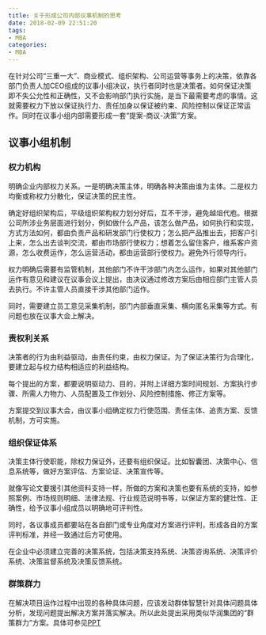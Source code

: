 ```yaml
---
title: 关于形成公司内部议事机制的思考
date: 2018-02-09 22:51:20
tags:
- MBA
categories:
- MBA
---
```


在针对公司“三重一大”、商业模式、组织架构、公司运营等事务上的决策，依靠各部门负责人加CEO组成的议事小组决议，执行者同时也是决策者。如何保证决策即不失公允性和正确性，又不会影响部门执行实施，是当下最需要考虑的事情。这就需要权力下放以保证执行力、责任加身以保证被约束、风险控制以保证正常运作。同时在议事小组内部需要形成一套“提案-商议-决策”方案。

<!--more-->

## 议事小组机制
### 权力机构
明确企业内部权力关系。一是明确决策主体，明确各种决策由谁为主体。二是权力均衡或称权力分散化，保证决策的民主性。

确定好组织架构后，平级组织架构权力划分好后，互不干涉，避免越俎代庖。根据公司所涉业务层面进行划分，例如做什么产品，该怎么做产品，如何执行和实现，方式方法如何，都由负责产品和研发部门行使权力；怎么把产品推出去，把客户引上来，怎么出去谈判交流，都由市场部行使权力；想着怎么留住客户，维系客户资源，怎么收费运作，怎么运营活动，都由运营部行使权力。避免外行领导内行。

权力明确后需要有监管机制，其他部门不许干涉部门内怎么运作，如果对其他部门运作有意见和建议在议事会议上提出，由决议通过修改方案后由相应部门主管人员去执行。不许主管人员直接干涉其他部门运作。

同时，需要建立员工意见采集机制，部门内部垂直采集、横向匿名采集等方式。有问题也放在议事大会上解决。

### 责权利关系

决策者的行为由利益驱动，由责任约束，由权力保证。为了保证决策行为合理化，要建立起与权力结构相适应的利益结构。

每个提出的方案，都要说明驱动力、目的，并附上详细方案时间规划、方案执行步骤、所需人力物力、人员配置及工作划分、风险控制措施、修正方案等。

方案提交到议事大会，由议事小组确定权力行使范围、责任主体、追责方案、反馈机制，方可实施。

### 组织保证体系

决策主体行使职能，除权力保证外，还要有组织保证。比如智囊团、决策中心、信息系统等，做好方案评估、方案论证、决策宣传等。

就像写论文要援引其他资料支持一样，所做的方案和决策也要有系统的支持，如参照案例、市场规则明细、法律法规、行业规范说明书等，以保证方案的健壮性、正确性，给予议事小组成员以明确地可评判性。

同时，各议事成员都要站在各自部门或专业角度对方案进行评判，形成各自的方案评判标准，并经一致通过后方可使用。

在企业中必须建立完善的决策系统，包括决策支持系统、决策咨询系统、决策评价系统、决策监督系统及决策反馈系统。

### 群策群力

在解决项目运作过程中出现的各种具体问题，应该发动群体智慧针对具体问题具体分析，发现问题提出解决方案并落实解决。所以此处提出采用类似华润集团的“群策群力”方案。具体可参见[PPT](https://wenku.baidu.com/view/f66f503110661ed9ad51f34c.html)